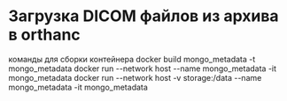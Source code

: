 # Загрузка DICOM файлов из архива в orthanc

команды для сборки контейнера
docker build mongo_metadata -t mongo_metadata
docker run --network host --name mongo_metadata -it mongo_metadata
docker run --network host -v storage:/data --name mongo_metadata -it mongo_metadata
